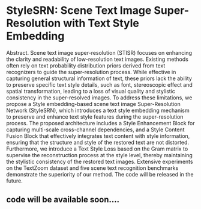 # StyleSRN: Scene Text Image Super-Resolution with Text Style Embedding
Abstract. Scene text image super-resolution (STISR) focuses on enhancing the clarity and readability of low-resolution text images. Existing methods often rely on text probability distribution priors derived from text recognizers to guide the super-resolution process. While effective in capturing general structural information of text, these priors lack the ability to preserve specific text style details, such as font, stereoscopic effect and spatial transformation, leading to a loss of visual quality and stylistic consistency in the super-resolved images. To address these limitations, we propose a Style embedding-based scene text image Super-Resolution Network (StyleSRN), which introduces a text style embedding mechanism to preserve and enhance text style features during the super-resolution process. The proposed architecture includes a Style Enhancement Block for capturing multi-scale cross-channel dependencies, and a Style Content Fusion Block that effectively integrates text content with style information, ensuring that the structure and style of the restored text are not distorted. Furthermore, we introduce a Text Style Loss based on the Gram matrix to supervise the reconstruction process at the style level, thereby maintaining the stylistic consistency of the restored text images. Extensive experiments on the TextZoom dataset and five scene text recognition benchmarks demonstrate the superiority of our method. The code will be released in the future.

## code will be available soon....

